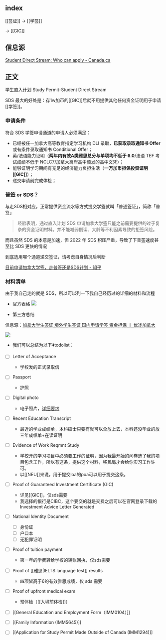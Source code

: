 
## index

[[签证]] -> [[学签]]

-> [[GIC]]

## 信息源

[Student Direct Stream: Who can apply - Canada.ca](https://www.canada.ca/en/immigration-refugees-citizenship/services/study-canada/study-permit/student-direct-stream/eligibility.html)


## 正文

学生直入计划 Study Permit-Student Direct Stream

SDS 最大的好处是：存1w加币的[[GIC]]后就不用提供其他任何资金证明用于申请[[学签]]。

### 申请条件

符合 SDS 学签申请通道的申请人必须满足：

-   已经被任一加拿大高等教育指定学习机构 DLI 录取，**已获取录取通知书 Offer** 或有条件录取通知书 Conditional Offer；
-   英/法语能力证明（**两年内有效A类雅思总分与单项均不低于 6.0**/法语 TEF 考试成绩不低于 NCLC7/加拿大离岸高中颁发的高中文凭）；
-   能够证明学习期间有充足的经济能力负担生活（**一万加币担保投资证明 [[GIC]]**）；
-   递交申请前完成体检；

### 普签 or SDS？

与走SDS相对应，正常提供资金流水等方式提交学签就叫「普通签证」，简称「普签」

>经验表明，通过直入计划 SDS 申请加拿大学签只能之前需要提供的过于复杂的资金证明材料。并不能减弱倒读、大龄等不利因素导致的拒签风险。

而且虽然 SDS 的本意是加速，但 2022 年 SDS 积压严重，导致了下普签速度甚至比 SDS 更快的情况

到底选用哪个通道递交签证，请考虑自身情况后判断

[目前申请加拿大学签，走普签还是SDS计划 - 知乎](https://zhuanlan.zhihu.com/p/460077789)


### 材料清单

由于我自己走的就是 SDS，所以可以列一下我自己经历过的详细的材料和流程

- 官方表格
![](https://picture-guan.oss-cn-hangzhou.aliyuncs.com/20230311120403.png)


- 第三方总结

信息源：[加拿大学生签证 境外学生签证 国内申请学签 资金担保 丨 优途加拿大](https://utoimmigration.com/study-permit-apply-from-china/#2)

![](https://picture-guan.oss-cn-hangzhou.aliyuncs.com/20220904094811.png)



- 我们可以总结为以下⬇️todolist：
- [ ] Letter of Acceptance
	- 学校发的正式录取信
- [ ] Passport
    - 护照
- [ ] Digital photo
    - 电子照片，[详细要求](https://utoimmigration.com/photograph/)
- [ ] Recent Education Transcript
    - 最近的学业成绩单，本科硕士只要有就可以全放上去，本科还没毕业的放三年成绩单+在读证明
- [ ] Evidence of Work Reqmnt Study
    - 学校开的学习项目中必须要工作的证明，因为我最开始的问卷选了我的项目包含工作，所以有这条，提供这个材料，移民局才会给你实习工作许可。
    - 以[[NEU]]来说，用于提交loa的poa可以用于提交这条。
- [ ] Proof of Guaranteed Investment Certificate (GIC)
    - 详见[[GIC]]，仅sds需要
    - 我选择的银行是CIBC，这个要交的就是交费之后可以在官网登录下载的 Investment Advice Letter Generated
- [ ] National Identity Document
	- [ ] 身份证
	- [ ] 户口本
	- [ ] 无犯罪证明
- [ ] Proof of tuition payment
	- 第一年的学费转给学校的转账回执，仅sds需要
- [ ] Proof of [[雅思|IELTS language test]] results
	- 四项皆高于6的有效雅思成绩，仅 sds 需要
- [ ] Proof of upfront medical exam
	- 预体检（[[入境前体检]]）
- [ ] [[General Education and Employment Form（IMM0104）]]
- [ ] [[Family Information (IMM5645)]]
- [ ] [[Application for Study Permit Made Outside of Canada (IMM1294)]]



